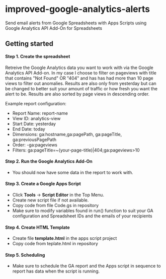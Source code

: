 # improved-google-analytics-alerts

Send email alerts from Google Spreadsheets with Apps Scripts using Google Analytics API Add-On for Spreadsheets

## Getting started

#### Step 1. Create the spreadsheet

Retreive the Google Analytics data you want to work with via the Google Analytics API Add-on. In my case I choose to filter on pageviews with title that contains "Not Found" OR "404" and has has had more than 10 page views to filter out anomalies. Results are also only from yesterday but can be changed to better suit your amount of traffic or how fresh you want the alert to be. Results are also sorted by page views in descending order.

Example report configuration:

* Report Name: report-name
* View ID: analytics-view
* Start Date: yesterday
* End Date: today
* Dimensions:	ga:hostname,ga:pagePath, ga:pageTitle, ga:previousPagePath
* Order: -ga:pageviews
* Filters: ga:pageTitle=~(your-page-title)|404;ga:pageviews>10

#### Step 2. Run the Google Analytics Add-On

* You should now have some data in the report to work with.

#### Step 3. Create a Google Apps Script

* Click **Tools** -> **Script Editor** in the Top Menu.
* Create new script file if not available.
* Copy code from file Code.gs in repository
* Make sure to modify variables found in run() function to suit your GA configuration and Spreadsheet IDs and the emails of your recipients

#### Step 4. Create HTML Template

* Create file **template.html** in the apps script project
* Copy code from teplate.html in repository

#### Step 5. Scheduling

* Make sure to schedule the GA report and the Apps script in sequence to report has data when the script is running.
